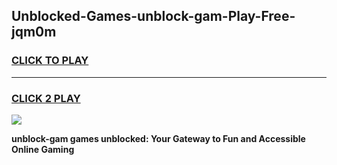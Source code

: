 
## Unblocked-Games-unblock-gam-Play-Free-jqm0m
<h3>
<a href="https://premium76.site?title=unblock-gam&ref=21A">CLICK TO PLAY</a></h3>
<hr>

<h3>
<a href="https://premium76.site?title=unblock-gam&ref=21A">CLICK 2 PLAY</a>
  
</h3>

<a href="https://premium76.site?title=unblock-gam&ref=21A"><img src="https://clearcache.store/games.png"></a>


**unblock-gam games unblocked: Your Gateway to Fun and Accessible Online Gaming**
